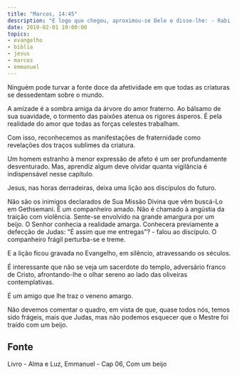 ```yaml
---
title: "Marcos, 14:45"
description: "E logo que chegou, aproximou-se Dele e disse-lhe: - Rabi, Rabi. E beijou-O"
date: 2019-02-01 19:00:00
topics: 
- evangelho
- biblia
- jesus
- marcos
- emmanuel
---
```


Ninguém pode turvar a fonte doce da afetividade em que todas as criaturas se
dessedentam sobre o mundo. 

A amizade é a sombra amiga da árvore do amor fraterno. Ao bálsamo de sua
suavidade, o tormento das paixões atenua os rigores ásperos. É pela realidade do
amor que todas as forças celestes trabalham. 

Com isso, reconhecemos as manifestações de fraternidade como revelações dos
traços sublimes da criatura. 

Um homem estranho à menor expressão de afeto é um ser profundamente
desventurado. Mas, aprendiz algum deve olvidar quanta vigilância é indispensável
nesse capítulo. 

Jesus, nas horas derradeiras, deixa uma lição aos discípulos do futuro. 

Não são os inimigos declarados de Sua Missão Divina que vêm buscá-Lo em
Gethsemani. É um companheiro amado. Não é chamado à angústia da traição com
violência. Sente-se envolvido na grande amargura por um beijo. O Senhor conhecia
a realidade amarga. Conhecera previamente a defecção de Judas: "É assim que me
entregas"? - falou ao discípulo. O companheiro frágil perturba-se e treme. 

E a lição ficou gravada no Evangelho, em silêncio, atravessando os séculos. 

É interessante que não se veja um sacerdote do templo, adversário franco de
Cristo, afrontando-lhe o olhar sereno ao lado das oliveiras contemplativas. 

É um amigo que lhe traz o veneno amargo. 

Não devemos comentar o quadro, em vista de que, quase todos nós, temos sido
frágeis, mais que Judas, mas não podemos esquecer que o Mestre foi traído com um
beijo. 

## Fonte
Livro - Alma e Luz, Emmanuel - Cap 06, Com um beijo

